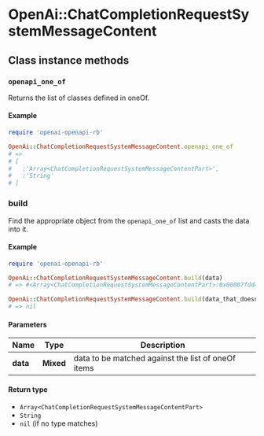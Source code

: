 # OpenAi::ChatCompletionRequestSystemMessageContent

## Class instance methods

### `openapi_one_of`

Returns the list of classes defined in oneOf.

#### Example

```ruby
require 'openai-openapi-rb'

OpenAi::ChatCompletionRequestSystemMessageContent.openapi_one_of
# =>
# [
#   :'Array<ChatCompletionRequestSystemMessageContentPart>',
#   :'String'
# ]
```

### build

Find the appropriate object from the `openapi_one_of` list and casts the data into it.

#### Example

```ruby
require 'openai-openapi-rb'

OpenAi::ChatCompletionRequestSystemMessageContent.build(data)
# => #<Array<ChatCompletionRequestSystemMessageContentPart>:0x00007fdd4aab02a0>

OpenAi::ChatCompletionRequestSystemMessageContent.build(data_that_doesnt_match)
# => nil
```

#### Parameters

| Name | Type | Description |
| ---- | ---- | ----------- |
| **data** | **Mixed** | data to be matched against the list of oneOf items |

#### Return type

- `Array<ChatCompletionRequestSystemMessageContentPart>`
- `String`
- `nil` (if no type matches)

